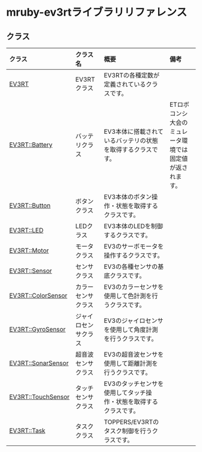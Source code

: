 # mruby-ev3rtライブラリリファレンス

## クラス

|クラス|クラス名|概要|備考|
|:--|:--|:--|:--|
|[EV3RT](EV3RT.md)|EV3RTクラス|EV3RTの各種定数が定義されているクラスです。||
|[EV3RT::Battery](Battery.md)|バッテリクラス|EV3本体に搭載されているバッテリの状態を取得するクラスです。|ETロボコンシ大会のミュレータ環境では固定値が返されます。|
|[EV3RT::Button](Button.md)|ボタンクラス|EV3本体のボタン操作・状態を取得するクラスです。||
|[EV3RT::LED](LED.md)|LEDクラス|EV3本体のLEDを制御するクラスです。||
|[EV3RT::Motor](Motor.md)|モータクラス|EV3のサーボモータを操作するクラスです。||
|[EV3RT::Sensor](Sensor.md)|センサクラス|EV3の各種センサの基底クラスです。||
|[EV3RT::ColorSensor](ColorSensor.md)|カラーセンサクラス|EV3のカラーセンサを使用して色計測を行うクラスです。||
|[EV3RT::GyroSensor](GyroSensor.md)|ジャイロセンサクラス|EV3のジャイロセンサを使用して角度計測を行うクラスです。||
|[EV3RT::SonarSensor](SonarSensor.md)|超音波センサクラス|EV3の超音波センサを使用して距離計測を行うクラスです。||
|[EV3RT::TouchSensor](TouchSensor.md)|タッチセンサクラス|EV3のタッチセンサを使用してタッチ操作・状態を取得するクラスです。||
|[EV3RT::Task](Task.md)|タスククラス|TOPPERS/EV3RTのタスク制御を行うクラスです。||
